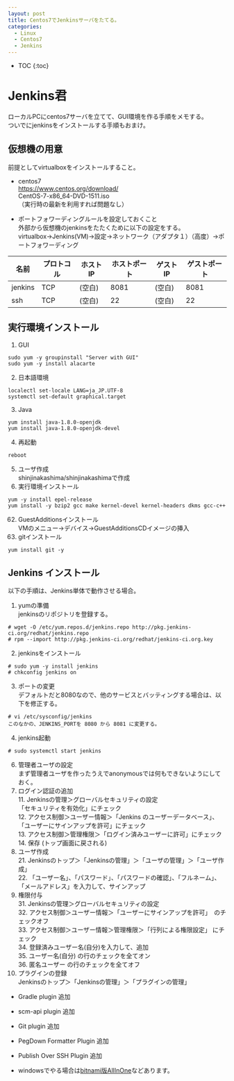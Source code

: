 ```yaml
---
layout: post
title: Centos7でJenkinsサーバをたてる。
categories:
  - Linux
  - Centos7
  - Jenkins
---
```


* TOC
{:toc}

# Jenkins君

ローカルPCにcentos7サーバを立てて、GUI環境を作る手順をメモする。  
ついでにjenkinsをインストールする手順もおまけ。  


## 仮想機の用意

前提としてvirtualboxをインストールすること。  

* centos7  
https://www.centos.org/download/  
CentOS-7-x86_64-DVD-1511.iso  
（実行時の最新を利用すれば問題なし）  

* ポートフォワーディングルールを設定しておくこと  
外部から仮想機のjenkinsをたたくために以下の設定をする。  
virtualbox->Jenkins(VM)->設定->ネットワーク（アダプタ１）（高度）->ポートフォワーディング  

|名前|プロトコル|ホストIP|ホストポート|ゲストIP |ゲストポート|
|---|---|---|---|---|---|
|jenkins|TCP|(空白) |8081|(空白) |8081|
|ssh|TCP|(空白) |22|(空白) |22|



## 実行環境インストール  

1. GUI  
```
sudo yum -y groupinstall "Server with GUI"
sudo yum -y install alacarte
```
2. 日本語環境  
~~~~~~
localectl set-locale LANG=ja_JP.UTF-8
systemctl set-default graphical.target
~~~~~~
3. Java  
~~~~~~
yum install java-1.8.0-openjdk
yum install java-1.8.0-openjdk-devel
~~~~~~
4. 再起動  
~~~~~~
reboot
~~~~~~
5. ユーザ作成  
shinjinakashima/shinjinakashimaで作成  
61. 実行環境インストール  
~~~~~~
yum -y install epel-release
yum install -y bzip2 gcc make kernel-devel kernel-headers dkms gcc-c++
~~~~~~
62. GuestAdditionsインストール  
    VMのメニュー→デバイス→GuestAdditionsCDイメージの挿入  
7. gitインストール
~~~~~
yum install git -y
~~~~~

## Jenkins インストール

以下の手順は、Jenkins単体で動作させる場合。

1. yumの準備  
jenkinsのリポジトリを登録する。
~~~~~~
# wget -O /etc/yum.repos.d/jenkins.repo http://pkg.jenkins-ci.org/redhat/jenkins.repo
# rpm --import http://pkg.jenkins-ci.org/redhat/jenkins-ci.org.key
~~~~~~
2. jenkinsをインストール
~~~~~~
# sudo yum -y install jenkins
# chkconfig jenkins on
~~~~~~
3. ポートの変更  
デフォルトだと8080なので、他のサービスとバッティングする場合は、以下を修正する。  
~~~~~~
# vi /etc/sysconfig/jenkins
このなかの、JENKINS_PORTを 8080 から 8081 に変更する。
~~~~~~
4. jenkins起動
~~~~~~
# sudo systemctl start jenkins
~~~~~~
6. 管理者ユーザの設定  
  まず管理者ユーザを作ったうえでanonymousでは何もできないようにしておく。  
  1. ログイン認証の追加  
    11. Jenkinsの管理＞グローバルセキュリティの設定  
      「セキュリティを有効化」にチェック  
    12. アクセス制御＞ユーザー情報＞「Jenkins のユーザーデータベース」、「ユーザーにサインアップを許可」にチェック  
    13. アクセス制御＞管理権限＞「ログイン済みユーザーに許可」にチェック  
    14. 保存 (トップ画面に戻される)  
  2. ユーザ作成  
    21. Jenkinsのトップ＞「Jenkinsの管理」＞「ユーザの管理」＞「ユーザ作成」  
    22. 「ユーザー名」、「パスワード」、「パスワードの確認」、「フルネーム」、「メールアドレス」を入力して、サインアップ  
  3. 権限付与  
    31. Jenkinsの管理＞グローバルセキュリティの設定  
    32. アクセス制御＞ユーザー情報＞「ユーザーにサインアップを許可」　のチェックオフ  
    33. アクセス制御＞ユーザー情報＞管理権限＞「行列による権限設定」 にチェック  
    34. 登録済みユーザー名(自分)を入力して、追加  
    35. ユーザー名(自分) の行のチェックを全てオン  
    36. 匿名ユーザー の行のチェックを全てオフ  
7. プラグインの登録  
  Jenkinsのトップ＞「Jenkinsの管理」＞「プラグインの管理」  
  * Gradle plugin 追加  
  * scm-api plugin 追加  
  * Git plugin 追加  
  * PegDown Formatter Plugin 追加  
  * Publish Over SSH Plugin 追加  


* windowsでやる場合は[bitnami版AllInOne](https://bitnami.com/stack/jenkins/installer#windows)などあります。
